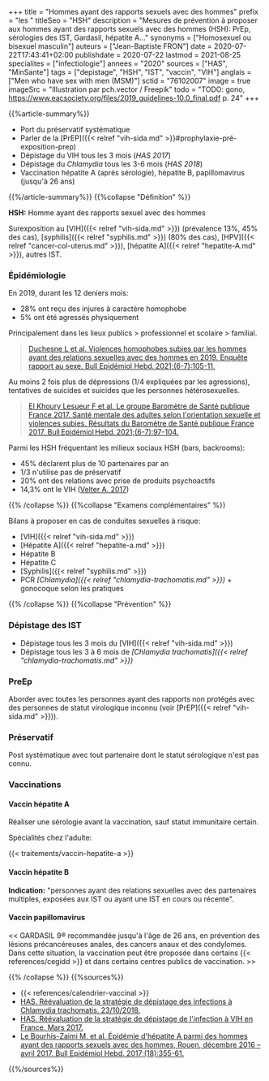 +++
title = "Hommes ayant des rapports sexuels avec des hommes"
prefix = "les "
titleSeo = "HSH"
description = "Mesures de prévention à proposer aux hommes ayant des rapports sexuels avec des hommes (HSH): PrEp, sérologies des IST, Gardasil, hépatite A..."
synonyms = ["Homosexuel ou bisexuel masculin"]
auteurs = ["Jean-Baptiste FRON"]
date = 2020-07-22T17:43:41+02:00
publishdate = 2020-07-22
lastmod = 2021-08-25
specialites = ["infectiologie"]
annees = "2020"
sources = ["HAS", "MinSante"]
tags = ["depistage", "HSH", "IST", "vaccin", "VIH"]
anglais = ["Men who have sex with men (MSM)"]
sctid = "76102007"
image = true
imageSrc = "Illustration par pch.vector / Freepik"
todo = "TODO: gono, https://www.eacsociety.org/files/2019_guidelines-10.0_final.pdf p. 24"
+++

{{%article-summary%}}

- Port du préservatif systématique
- Parler de la [PrEP]({{< relref "vih-sida.md" >}}#prophylaxie-pré-exposition-prep)
- Dépistage du VIH tous les 3 mois (*HAS 2017*)
- Dépistage du *Chlamydia* tous les 3-6 mois (*HAS 2018*)
- Vaccination hépatite A (après sérologie), hépatite B, papillomavirus (jusqu'à 26 ans)

{{%/article-summary%}}
{{%collapse "Définition" %}}

**HSH:** Homme ayant des rapports sexuel avec des hommes

Surexposition au [VIH]({{< relref "vih-sida.md" >}}) (prévalence 13%, 45% des cas), [syphilis]({{< relref "syphilis.md" >}}) (80% des cas), [HPV]({{< relref "cancer-col-uterus.md" >}}), [hépatite A]({{< relref "hepatite-A.md" >}}), autres IST.

### Épidémiologie

En 2019, durant les 12 deniers mois:

- 28% ont reçu des injures à caractère homophobe
- 5% ont été agressés physiquement

Principalement dans les lieux publics > professionnel et scolaire > familial.

> [Duchesne L et al. Violences homophobes subies par les hommes ayant des relations sexuelles avec des hommes en 2019. Enquête rapport au sexe. Bull Epidémiol Hebd. 2021;(6-7):105-11.](http://beh.santepubliquefrance.fr/beh/2021/6-7/2021_6-7_2.html)

Au moins 2 fois plus de dépressions (1/4 expliquées par les agressions), tentatives de suicides et suicides que les personnes hétérosexuelles.

> [El Khoury Lesueur F et al. Le groupe Baromètre de Santé publique France 2017. Santé mentale des adultes selon l'orientation sexuelle et violences subies. Résultats du Baromètre de Santé publique France 2017. Bull Epidémiol Hebd. 2021;(6-7):97-104.](http://beh.santepubliquefrance.fr/beh/2021/6-7/2021_6-7_1.html)

Parmi les HSH fréquentant les milieux sociaux HSH (bars, backrooms):

- 45% déclarent plus de 10 partenaires par an
- 1/3 n'utilise pas de préservatif
- 20% ont des relations avec prise de produits psychoactifs
- 14,3% ont le VIH ([Velter A. 2017](http://beh.santepubliquefrance.fr/beh/2017/18/2017_18_1.html))

{{% /collapse %}}
{{%collapse "Examens complémentaires" %}}

Bilans à proposer en cas de conduites sexuelles à risque:

- [VIH]({{< relref "vih-sida.md" >}})
- [Hépatite A]({{< relref "hepatite-a.md" >}})
- Hépatite B
- Hépatite C
- [Syphilis]({{< relref "syphilis.md" >}})
- PCR *[Chlamydia]({{< relref "chlamydia-trachomatis.md" >}})* + gonocoque selon les pratiques

{{% /collapse %}}
{{%collapse "Prévention" %}}

### Dépistage des IST

- Dépistage tous les 3 mois du [VIH]({{< relref "vih-sida.md" >}})
- Dépistage tous les 3 à 6 mois de *[Chlamydia trachomatis]({{< relref "chlamydia-trachomatis.md" >}})*

### PreEp

Aborder avec toutes les personnes ayant des rapports non protégés avec des personnes de statut virologique inconnu (voir [PrEP]({{< relref "vih-sida.md" >}})).

### Préservatif

Post systématique avec tout partenaire dont le statut sérologique n'est pas connu.

### Vaccinations

#### Vaccin hépatite A

Réaliser une sérologie avant la vaccination, sauf statut immunitaire certain.

Spécialités chez l'adulte:

{{< traitements/vaccin-hepatite-a >}}

#### Vaccin hépatite B

**Indication:** "personnes ayant des relations sexuelles avec des partenaires multiples, exposées aux IST ou ayant une IST en cours ou récente".

#### Vaccin papillomavirus

<< GARDASIL 9® recommandée jusqu'à l'âge de 26 ans, en prévention des lésions précancéreuses anales, des cancers anaux et des condylomes. Dans cette situation, la vaccination peut être proposée dans certains {{< references/cegidd >}} et dans certains centres publics de vaccination. >>

{{% /collapse %}}
{{%sources%}}

- {{< references/calendrier-vaccinal >}}
- [HAS. Réévaluation de la stratégie de dépistage des infections à Chlamydia trachomatis. 23/10/2018.](https://www.has-sante.fr/jcms/c_2879401/fr/reevaluation-de-la-strategie-de-depistage-des-infections-a-chlamydia-trachomatis)
- [HAS. Réévaluation de la stratégie de dépistage de l'infection à VIH en France. Mars 2017.](https://www.has-sante.fr/jcms/c_2024411/fr/reevaluation-de-la-strategie-de-depistage-de-l-infection-a-vih-en-france)
- [Le Bourhis-Zaimi M. et al. Épidémie d'hépatite A parmi des hommes ayant des rapports sexuels avec des hommes, Rouen, décembre 2016 – avril 2017. Bull Epidémiol Hebd. 2017;(18):355-61.](http://beh.santepubliquefrance.fr/beh/2017/18/2017_18_2.html)

{{%/sources%}}
